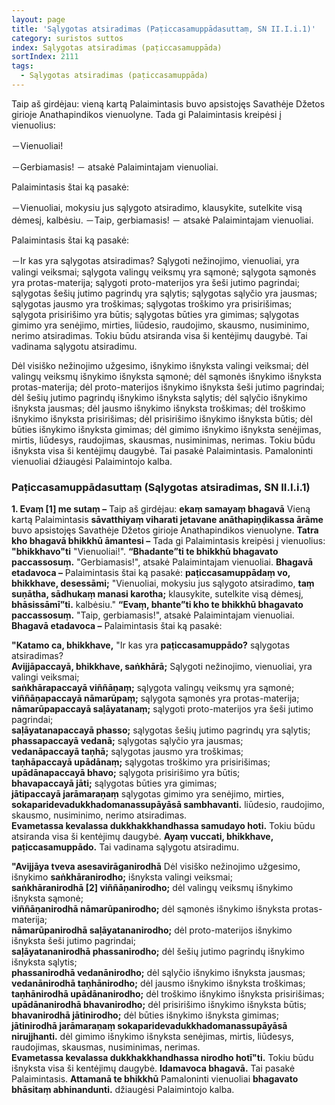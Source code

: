 ```yaml
---
layout: page
title: 'Sąlygotas atsiradimas (Paṭiccasamuppādasuttaṃ, SN II.I.i.1)'
category: suristos suttos
index: Sąlygotas atsiradimas (paṭiccasamuppāda)
sortIndex: 2111
tags:
  - Sąlygotas atsiradimas (paṭiccasamuppāda)
---
```

Taip aš girdėjau: vieną kartą Palaimintasis buvo apsistojęs Savathėje Džetos girioje Anathapindikos vienuolyne. Tada gi Palaimintasis kreipėsi į vienuolius:

－Vienuoliai!

－Gerbiamasis! － atsakė Palaimintajam vienuoliai.

Palaimintasis štai ką pasakė:

－Vienuoliai, mokysiu jus sąlygoto atsiradimo, klausykite, sutelkite visą dėmesį, kalbėsiu. －Taip, gerbiamasis! － atsakė Palaimintajam vienuoliai.

Palaimintasis štai ką pasakė:

－Ir kas yra sąlygotas atsiradimas? 
Sąlygoti nežinojimo, vienuoliai, yra valingi veiksmai;
sąlygota valingų veiksmų yra sąmonė;
sąlygota sąmonės yra protas-materija;
sąlygoti proto-materijos yra šeši jutimo pagrindai;
sąlygotas šešių jutimo pagrindų yra sąlytis;
sąlygotas sąlyčio yra jausmas;
sąlygotas jausmo yra troškimas;
sąlygotas troškimo yra prisirišimas;
sąlygota prisirišimo yra būtis;
sąlygotas būties yra gimimas;
sąlygotas gimimo yra senėjimo, mirties, liūdesio, raudojimo, skausmo, nusiminimo, nerimo atsiradimas.
Tokiu būdu atsiranda visa ši kentėjimų daugybė. Tai vadinama sąlygotu atsiradimu.

Dėl visiško nežinojimo užgesimo, išnykimo išnyksta valingi veiksmai;
dėl valingų veiksmų išnykimo išnyksta sąmonė;
dėl sąmonės išnykimo išnyksta protas-materija;
dėl proto-materijos išnykimo išnyksta šeši jutimo pagrindai;
dėl šešių jutimo pagrindų išnykimo išnyksta sąlytis;
dėl sąlyčio išnykimo išnyksta jausmas;
dėl jausmo išnykimo išnyksta troškimas;
dėl troškimo išnykimo išnyksta prisirišimas;
dėl prisirišimo išnykimo išnyksta būtis;
dėl būties išnykimo išnyksta gimimas;
dėl gimimo išnykimo išnyksta senėjimas, mirtis, liūdesys, raudojimas, skausmas, nusiminimas, nerimas.
Tokiu būdu išnyksta visa ši kentėjimų daugybė. Tai pasakė Palaimintasis. Pamaloninti vienuoliai džiaugėsi Palaimintojo kalba.

### Paṭiccasamuppādasuttaṃ (Sąlygotas atsiradimas, SN II.I.i.1)

**1. Evaṃ \[1] me sutaṃ –** Taip aš girdėjau: **ekaṃ samayaṃ bhagavā** Vieną kartą Palaimintasis **sāvatthiyaṃ viharati jetavane anāthapiṇḍikassa ārāme** buvo apsistojęs Savathėje Džetos girioje Anathapindikos vienuolyne. **Tatra kho bhagavā bhikkhū āmantesi –** Tada gi Palaimintasis kreipėsi į vienuolius: **"bhikkhavo"ti** "Vienuoliai!". **“Bhadante”ti te bhikkhū bhagavato paccassosuṃ.** "Gerbiamasis!", atsakė Palaimintajam vienuoliai. **Bhagavā etadavoca –** Palaimintasis štai ką pasakė: **paṭiccasamuppādaṃ vo, bhikkhave, desessāmi;** "Vienuoliai, mokysiu jus sąlygoto atsiradimo, **taṃ suṇātha, sādhukaṃ manasi karotha;** klausykite, sutelkite visą dėmesį, **bhāsissāmī”ti.** kalbėsiu." **“Evaṃ, bhante”ti kho te bhikkhū bhagavato paccassosuṃ.** "Taip, gerbiamasis!", atsakė Palaimintajam vienuoliai. **Bhagavā etadavoca –** Palaimintasis štai ką pasakė:

**"Katamo ca, bhikkhave,** "Ir kas yra **paṭiccasamuppādo?** sąlygotas atsiradimas?\
**Avijjāpaccayā, bhikkhave, saṅkhārā;** Sąlygoti nežinojimo, vienuoliai, yra valingi veiksmai;\
**saṅkhārapaccayā viññāṇaṃ;** sąlygota valingų veiksmų yra sąmonė;\
**viññāṇapaccayā nāmarūpaṃ;** sąlygota sąmonės yra protas-materija;\
**nāmarūpapaccayā saḷāyatanaṃ;** sąlygoti proto-materijos yra šeši jutimo pagrindai;\
**saḷāyatanapaccayā phasso;** sąlygotas šešių jutimo pagrindų yra sąlytis;\
**phassapaccayā vedanā;** sąlygotas sąlyčio yra jausmas;\
**vedanāpaccayā taṇhā;** sąlygotas jausmo yra troškimas;\
**taṇhāpaccayā upādānaṃ;** sąlygotas troškimo yra prisirišimas;\
**upādānapaccayā bhavo;** sąlygota prisirišimo yra būtis;\
**bhavapaccayā jāti;** sąlygotas būties yra gimimas;\
**jātipaccayā jarāmaraṇaṃ** sąlygotas gimimo yra senėjimo, mirties, **sokaparidevadukkhadomanassupāyāsā sambhavanti.** liūdesio, raudojimo, skausmo, nusiminimo, nerimo atsiradimas.\
**Evametassa kevalassa dukkhakkhandhassa samudayo hoti.** Tokiu būdu atsiranda visa ši kentėjimų daugybė. **Ayaṃ vuccati, bhikkhave, paṭiccasamuppādo.** Tai vadinama sąlygotu atsiradimu.

**"Avijjāya tveva asesavirāganirodhā** Dėl visiško nežinojimo užgesimo, išnykimo  **saṅkhāranirodho;** išnyksta valingi veiksmai;\
**saṅkhāranirodhā \[2] viññāṇanirodho;** dėl valingų veiksmų išnykimo išnyksta sąmonė;\
**viññāṇanirodhā nāmarūpanirodho;** dėl sąmonės išnykimo išnyksta protas-materija;\
**nāmarūpanirodhā saḷāyatananirodho;** dėl proto-materijos išnykimo išnyksta šeši jutimo pagrindai;\
**saḷāyatananirodhā phassanirodho;** dėl šešių jutimo pagrindų išnykimo išnyksta sąlytis;\
**phassanirodhā vedanānirodho;** dėl sąlyčio išnykimo išnyksta jausmas;\
**vedanānirodhā taṇhānirodho;** dėl jausmo išnykimo išnyksta troškimas;\
**taṇhānirodhā upādānanirodho;** dėl troškimo išnykimo išnyksta prisirišimas;\
**upādānanirodhā bhavanirodho;** dėl prisirišimo išnykimo išnyksta būtis;\
**bhavanirodhā jātinirodho;** dėl būties išnykimo išnyksta gimimas;\
**jātinirodhā jarāmaraṇaṃ sokaparidevadukkhadomanassupāyāsā nirujjhanti.** dėl gimimo išnykimo išnyksta senėjimas, mirtis, liūdesys, raudojimas, skausmas, nusiminimas, nerimas.\
**Evametassa kevalassa dukkhakkhandhassa nirodho hotī"ti.** Tokiu būdu išnyksta visa ši kentėjimų daugybė.   **Idamavoca bhagavā.** Tai pasakė Palaimintasis. **Attamanā te bhikkhū** Pamaloninti vienuoliai **bhagavato bhāsitaṃ abhinandunti.** džiaugėsi Palaimintojo kalba.

